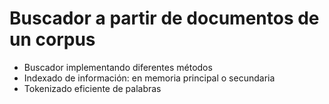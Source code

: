 # Buscador a partir de documentos de un corpus

- Buscador implementando diferentes métodos
- Indexado de información: en memoria principal o secundaria
- Tokenizado eficiente de palabras
